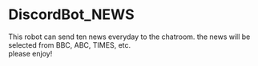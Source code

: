 # DiscordBot_NEWS
This robot can send ten news everyday to the chatroom. 
the news will be selected from BBC, ABC, TIMES, etc.  
please enjoy!
